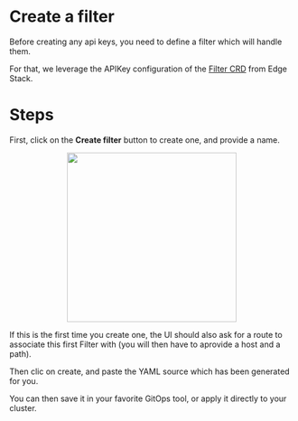 # Create a filter

Before creating any api keys, you need to define a filter which will handle them.

For that, we leverage the APIKey configuration of the [Filter CRD](../../../../../edge-stack/latest/topics/using/filters/apikeys/) from Edge Stack.

# Steps

First, click on the **Create filter** button to create one, and provide a name.

<p align="center">
  <img src="./../../../images/security-create-filter.png" width="300"/>
</p>

If this is the first time you create one, the UI should also ask for a route to associate
this first Filter with (you will then have to aprovide a host and a path).

Then clic on create, and paste the YAML source which has been generated for you.

You can then save it in your favorite GitOps tool, or apply it directly to your cluster.



